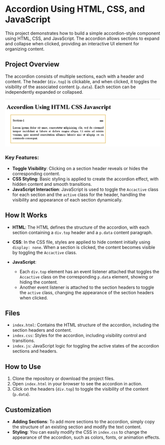 # Accordion Using HTML, CSS, and JavaScript

This project demonstrates how to build a simple accordion-style component using HTML, CSS, and JavaScript. The accordion allows sections to expand and collapse when clicked, providing an interactive UI element for organizing content.

## Project Overview

The accordion consists of multiple sections, each with a header and content. The header (`div.top`) is clickable, and when clicked, it toggles the visibility of the associated content (`p.data`). Each section can be independently expanded or collapsed.

![JavaScript Accordion](images/Javascript-accordion.PNG)

### Key Features:
- **Toggle Visibility**: Clicking on a section header reveals or hides the corresponding content.
- **CSS Styling**: Basic styling is applied to create the accordion effect, with hidden content and smooth transitions.
- **JavaScript Interaction**: JavaScript is used to toggle the `Accactive` class for each section and the `active` class for the header, handling the visibility and appearance of each section dynamically.

## How It Works

- **HTML**: The HTML defines the structure of the accordion, with each section containing a `div.top` header and a `p.data` content paragraph.
  
- **CSS**: In the CSS file, styles are applied to hide content initially using `display: none`. When a section is clicked, the content becomes visible by toggling the `Accactive` class.
  
- **JavaScript**: 
  - Each `div.top` element has an event listener attached that toggles the `Accactive` class on the corresponding `p.data` element, showing or hiding the content.
  - Another event listener is attached to the section headers to toggle the `active` class, changing the appearance of the section headers when clicked.

## Files

- `index.html`: Contains the HTML structure of the accordion, including the section headers and content.
- `index.css`: Styles for the accordion, including visibility control and transitions.
- `index.js`: JavaScript logic for toggling the active states of the accordion sections and headers.

## How to Use

1. Clone the repository or download the project files.
2. Open `index.html` in your browser to see the accordion in action.
3. Click on the headers (`div.top`) to toggle the visibility of the content (`p.data`).

## Customization

- **Adding Sections**: To add more sections to the accordion, simply copy the structure of an existing section and modify the text content.
- **Styling**: You can easily modify the CSS in `index.css` to change the appearance of the accordion, such as colors, fonts, or animation effects.
